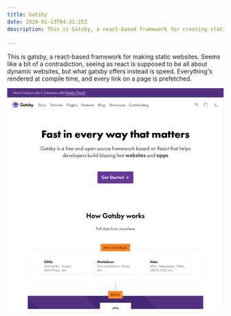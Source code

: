 ```yaml
---
title: Gatsby
date: 2020-01-13T04:31:25Z
description: This is Gatsby, a react-based framework for creating static sites

---
```

This is gatsby, a react-based framework for making static websites. Seems like a bit of a contradiction, seeing as react is supposed to be all about dynamic websites, but what gatsby offers instead is speed. Everything's rendered at compile time, and every link on a page is prefetched.

![](/uploads/gatsby-website.png)